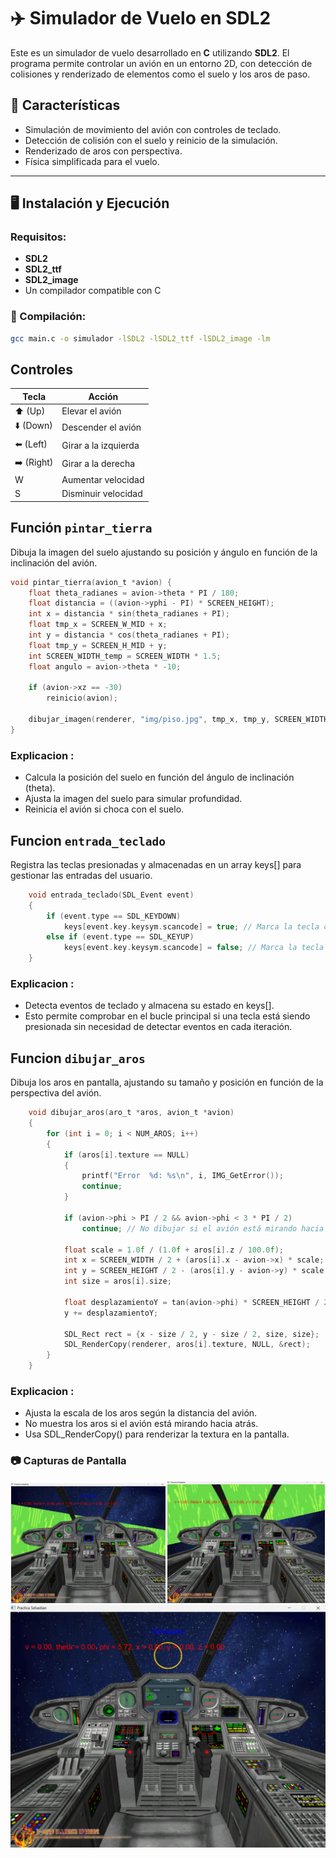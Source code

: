 # ✈️ Simulador de Vuelo en SDL2

Este es un simulador de vuelo desarrollado en **C** utilizando **SDL2**. El programa permite controlar un avión en un entorno 2D, con detección de colisiones y renderizado de elementos como el suelo y los aros de paso.

## 🚀 Características
- Simulación de movimiento del avión con controles de teclado.
- Detección de colisión con el suelo y reinicio de la simulación.
- Renderizado de aros con perspectiva.
- Física simplificada para el vuelo.

---

## 🖥️ Instalación y Ejecución
### Requisitos:
- **SDL2**
- **SDL2_ttf**
- **SDL2_image**
- Un compilador compatible con C

### 🔧 Compilación:
```bash
gcc main.c -o simulador -lSDL2 -lSDL2_ttf -lSDL2_image -lm
```

## Controles

| Tecla | Acción |
|-------|--------|
| ⬆️ (Up) | Elevar el avión |
| ⬇️ (Down) | Descender el avión |
| ⬅️ (Left) | Girar a la izquierda |
| ➡️ (Right) | Girar a la derecha |
| W | Aumentar velocidad |
| S | Disminuir velocidad |

## Función `pintar_tierra`
Dibuja la imagen del suelo ajustando su posición y ángulo en función de la inclinación del avión.
```c
void pintar_tierra(avion_t *avion) {
    float theta_radianes = avion->theta * PI / 180;
    float distancia = ((avion->yphi - PI) * SCREEN_HEIGHT);
    int x = distancia * sin(theta_radianes + PI);
    float tmp_x = SCREEN_W_MID + x;
    int y = distancia * cos(theta_radianes + PI);
    float tmp_y = SCREEN_H_MID + y;
    int SCREEN_WIDTH_temp = SCREEN_WIDTH * 1.5;
    float angulo = avion->theta * -10;

    if (avion->xz == -30)
        reinicio(avion);

    dibujar_imagen(renderer, "img/piso.jpg", tmp_x, tmp_y, SCREEN_WIDTH_temp, 2449.2, angulo);
}
```
### Explicacion :
- Calcula la posición del suelo en función del ángulo de inclinación (theta).
- Ajusta la imagen del suelo para simular profundidad.
- Reinicia el avión si choca con el suelo.

## Funcion `entrada_teclado`
Registra las teclas presionadas y almacenadas en un array keys[] para gestionar las entradas del usuario.
```c
    void entrada_teclado(SDL_Event event)
    {
        if (event.type == SDL_KEYDOWN)
            keys[event.key.keysym.scancode] = true; // Marca la tecla como presionada
        else if (event.type == SDL_KEYUP)
            keys[event.key.keysym.scancode] = false; // Marca la tecla como liberada
    }

```
### Explicacion :
- Detecta eventos de teclado y almacena su estado en keys[].
- Esto permite comprobar en el bucle principal si una tecla está siendo presionada sin necesidad de detectar eventos en cada iteración.


## Funcion `dibujar_aros`
Dibuja los aros en pantalla, ajustando su tamaño y posición en función de la perspectiva del avión.
```c
    void dibujar_aros(aro_t *aros, avion_t *avion)
    {
        for (int i = 0; i < NUM_AROS; i++)
        {
            if (aros[i].texture == NULL)
            {
                printf("Error  %d: %s\n", i, IMG_GetError());
                continue;
            }
            
            if (avion->phi > PI / 2 && avion->phi < 3 * PI / 2)
                continue; // No dibujar si el avión está mirando hacia atrás
    
            float scale = 1.0f / (1.0f + aros[i].z / 100.0f);
            int x = SCREEN_WIDTH / 2 + (aros[i].x - avion->x) * scale;
            int y = SCREEN_HEIGHT / 2 - (aros[i].y - avion->y) * scale;
            int size = aros[i].size;
    
            float desplazamientoY = tan(avion->phi) * SCREEN_HEIGHT / 2;
            y += desplazamientoY;
            
            SDL_Rect rect = {x - size / 2, y - size / 2, size, size};
            SDL_RenderCopy(renderer, aros[i].texture, NULL, &rect);
        }
    }
```
### Explicacion :
- Ajusta la escala de los aros según la distancia del avión.
- No muestra los aros si el avión está mirando hacia atrás.
- Usa SDL_RenderCopy() para renderizar la textura en la pantalla.


### 📷 Capturas de Pantalla


<p align="center">
  <img src="https://github.com/sepun2004/flight_simulator/blob/main/avion_final1.png" alt="Imagen 1" width="49%"/>
  <img src="https://github.com/sepun2004/flight_simulator/blob/main/avion_final2.png" alt="Imagen 2" width="50%"/>
  <img src="https://github.com/sepun2004/flight_simulator/blob/main/avion_final3.png" alt="Imagen 2" width="100%"/>
</p>









